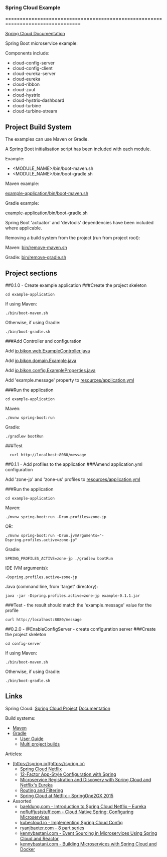 ### Spring Cloud Example
================================================================================

[Spring Cloud Documentation](http://cloud.spring.io/spring-cloud-static/spring-cloud.html)

Spring Boot microservice example:

Components include:
* cloud-config-server 
* cloud-config-client
* cloud-eureka-server
* cloud-eureka
* cloud-ribbon
* cloud-zuul
* cloud-hystrix
* cloud-hystrix-dashboard
* cloud-turbine
* cloud-turbine-stream

Project Build System
--------------------------------------------------------------------------------

The examples can use Maven or Gradle.

A Spring Boot initialisation script has been included with each module.

Example:
- <MODULE_NAME>/bin/boot-maven.sh
- <MODULE_NAME>/bin/boot-gradle.sh

Maven example:

[example-application/bin/boot-maven.sh](example-application/bin/boot-maven.sh)

Gradle example:

[example-application/bin/boot-gradle.sh](example-application/bin/boot-gradle.sh)

Spring Boot 'actuator' and 'devtools' dependencies have been included where applicable.


Removing a build system from the project (run from project root):

Maven:
[bin/remove-maven.sh](bin/remove-maven.sh)

Gradle:
[bin/remove-gradle.sh](bin/remove-gradle.sh)


Project sections
--------------------------------------------------------------------------------

##0.1.0 - Create example application
###Create the project skeleton

```
cd example-application
```

If using Maven:
```
./bin/boot-maven.sh
```

Otherwise, if using Gradle:
```
./bin/boot-gradle.sh
```

###Add Controller and configuration

Add [jp.bikon.web.ExampleController.java](example-application/src/main/java/jp/bikon/web/ExampleController.java)

Add [jp.bikon.domain.Example.java](example-application/src/main/java/jp/bikon/domain/Example.java)

Add [jp.bikon.config.ExampleProperties.java](example-application/src/main/java/jp/bikon/config/ExampleProperties.java)

Add 'example.message' property to [resources/application.yml](example-application/src/main/resources/application.yml)

###Run the application
```
cd example-application
```

Maven:
```
./mvnw spring-boot:run
```

Gradle:
```
./gradlew bootRun
```

###Test
```
  curl http://localhost:8080/message
```

##0.1.1 - Add profiles to the application
###Amend application.yml configuration

Add 'zone-jp' and 'zone-us' profiles to [resources/application.yml](example-application/src/main/resources/application.yml)

###Run the application
```
cd example-application
```

Maven:
```
./mvnw spring-boot:run -Drun.profiles=zone-jp
```
OR:

```
./mvnw spring-boot:run -Drun.jvmArguments="-Dspring.profiles.active=zone-jp"
```

Gradle:
```
SPRING_PROFILES_ACTIVE=zone-jp ./gradlew bootRun
```

IDE (VM arguments):
```
-Dspring.profiles.active=zone-jp
```

Java (command line, from 'target' directory):
```
java -jar -Dspring.profiles.active=zone-jp example-0.1.1.jar
```

###Test - the result should match the 'example.message' value for the profile
```
curl http://localhost:8080/message
```

##0.2.0 - @EnableConfigServer - create configuration server
###Create the project skeleton

```
cd config-server
```

If using Maven:
```
./bin/boot-maven.sh
```

Otherwise, if using Gradle:
```
./bin/boot-gradle.sh
```

Links
--------------------------------------------------------------------------------
Spring Cloud:
[Spring Cloud Project](http://projects.spring.io/spring-cloud/)
[Documentation](http://cloud.spring.io/spring-cloud-static/Camden.SR3/)

Build systems:
- [Maven](http://maven.apache.org)
- [Gradle](https://gradle.org)
    - [User Guide](https://docs.gradle.org/current/userguide/userguide.html)
    - [Multi project builds](https://docs.gradle.org/current/userguide/intro_multi_project_builds.html)

Articles:
- [https://spring.io](https://spring.io)
    - [Spring Cloud Netflix](http://cloud.spring.io/spring-cloud-netflix/spring-cloud-netflix.html)
    - [12-Factor App-Style Configuration with Spring](https://spring.io/blog/2015/01/13/configuring-it-all-out-or-12-factor-app-style-configuration-with-spring)
    - [Microservice Registration and Discovery with Spring Cloud and Netflix's Eureka](https://spring.io/blog/2015/01/20/microservice-registration-and-discovery-with-spring-cloud-and-netflix-s-eureka)
    - [Routing and Filtering](https://spring.io/guides/gs/routing-and-filtering/)
    - [Spring Cloud at Netflix - SpringOne2GX 2015](https://libraries.io/github/netflix-spring-one)
- Assorted
    - [baeldung.com - Introduction to Spring Cloud Netflix – Eureka](http://www.baeldung.com/spring-cloud-netflix-eureka)
    - [nofluffjuststuff.com - Cloud Native Spring: Configuring Microservices](https://nofluffjuststuff.com/magazine/2016/06/cloud_native_spring_configuring_microservices)
    - [kubecloud.io - Implementing Spring Cloud Config](http://kubecloud.io/guide-spring-cloud-config/)
    - [ryanjbaxter.com - 8 part series](http://ryanjbaxter.com/2015/09/14/building-cloud-native-apps-with-spring-part-1/)
    - [kennybastani.com - Event Sourcing in Microservices Using Spring Cloud and Reactor](http://www.kennybastani.com/2016/04/event-sourcing-microservices-spring-cloud.html)
    - [kennybastani.com - Building Microservices with Spring Cloud and Docker](http://www.kennybastani.com/2015/07/spring-cloud-docker-microservices.html)


